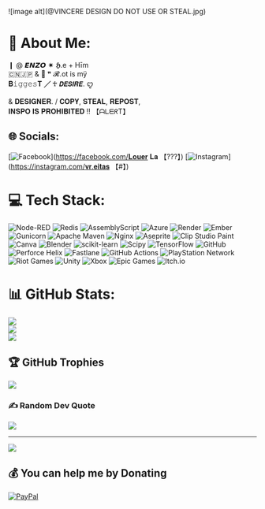 ![image alt](@VINCERE DESIGN DO NOT USE OR STEAL.jpg)
# 💫 About Me:
❙  @  𝙀𝙉𝙕𝙊  ✷ 𝕳.e + Hīm<br>🇨🇳🇯🇵  &  🥩 ❞ 𝓡.ot is mÿ <br>𝐁𝚒𝚐𝚐𝚎𝚜𝐓  ╱ ♰  𝘿𝙀𝙎𝙄𝙍𝙀. ꨄ<br><br>& 𝐃𝐄𝐒𝐈𝐆𝐍𝐄𝐑.  /  𝐂𝐎𝐏𝐘, 𝐒𝐓𝐄𝐀𝐋, 𝐑𝐄𝐏𝐎𝐒𝐓, <br>𝐈𝐍𝐒𝐏𝐎 𝐈𝐒 𝐏𝐑𝐎𝐇𝐈𝐁𝐈𝐓𝐄𝐃 !!  【ᗩᒪᗴᖇT】


## 🌐 Socials:
[![Facebook](https://img.shields.io/badge/Facebook-%231877F2.svg?logo=Facebook&logoColor=white)](https://facebook.com/𝐋𝐨𝐮𝐞𝐫 𝐋𝐚 【???】) [![Instagram](https://img.shields.io/badge/Instagram-%23E4405F.svg?logo=Instagram&logoColor=white)](https://instagram.com/𝐯𝐫.𝐞𝐢𝐭𝐚𝐬 【#】) 

# 💻 Tech Stack:
![Node-RED](https://img.shields.io/badge/Node--RED-%238F0000.svg?style=for-the-badge&logo=node-red&logoColor=white) ![Redis](https://img.shields.io/badge/redis-%23DD0031.svg?style=for-the-badge&logo=redis&logoColor=white) ![AssemblyScript](https://img.shields.io/badge/assembly%20script-%23000000.svg?style=for-the-badge&logo=assemblyscript&logoColor=white) ![Azure](https://img.shields.io/badge/azure-%230072C6.svg?style=for-the-badge&logo=microsoftazure&logoColor=white) ![Render](https://img.shields.io/badge/Render-%46E3B7.svg?style=for-the-badge&logo=render&logoColor=white) ![Ember](https://img.shields.io/badge/ember-1C1E24?style=for-the-badge&logo=ember.js&logoColor=#D04A37) ![Gunicorn](https://img.shields.io/badge/gunicorn-%298729.svg?style=for-the-badge&logo=gunicorn&logoColor=white) ![Apache Maven](https://img.shields.io/badge/Apache%20Maven-C71A36?style=for-the-badge&logo=Apache%20Maven&logoColor=white) ![Nginx](https://img.shields.io/badge/nginx-%23009639.svg?style=for-the-badge&logo=nginx&logoColor=white) ![Aseprite](https://img.shields.io/badge/Aseprite-FFFFFF?style=for-the-badge&logo=Aseprite&logoColor=#7D929E) ![Clip Studio Paint](https://img.shields.io/badge/ClipStudioPaint-%23CFD3D3.svg?style=for-the-badge&logo=ClipStudioPaint&logoColor=white) ![Canva](https://img.shields.io/badge/Canva-%2300C4CC.svg?style=for-the-badge&logo=Canva&logoColor=white) ![Blender](https://img.shields.io/badge/blender-%23F5792A.svg?style=for-the-badge&logo=blender&logoColor=white) ![scikit-learn](https://img.shields.io/badge/scikit--learn-%23F7931E.svg?style=for-the-badge&logo=scikit-learn&logoColor=white) ![Scipy](https://img.shields.io/badge/SciPy-%230C55A5.svg?style=for-the-badge&logo=scipy&logoColor=%white) ![TensorFlow](https://img.shields.io/badge/TensorFlow-%23FF6F00.svg?style=for-the-badge&logo=TensorFlow&logoColor=white) ![GitHub](https://img.shields.io/badge/github-%23121011.svg?style=for-the-badge&logo=github&logoColor=white) ![Perforce Helix](https://img.shields.io/badge/-PERFORCE%20HELIX-404040?style=for-the-badge&logo=Perforce&logoColor=white) ![Fastlane](https://img.shields.io/badge/fastlane-%2382bd4e.svg?style=for-the-badge&logo=fastlane&logoColor=black) ![GitHub Actions](https://img.shields.io/badge/github%20actions-%232671E5.svg?style=for-the-badge&logo=githubactions&logoColor=white) ![PlayStation Network](https://img.shields.io/badge/PSN-%230070D1.svg?style=for-the-badge&logo=Playstation&logoColor=white) ![Riot Games](https://img.shields.io/badge/riotgames-D32936.svg?style=for-the-badge&logo=riotgames&logoColor=white) ![Unity](https://img.shields.io/badge/unity-%23000000.svg?style=for-the-badge&logo=unity&logoColor=white) ![Xbox](https://img.shields.io/badge/xbox-%23107C10.svg?style=for-the-badge&logo=xbox&logoColor=white) ![Epic Games](https://img.shields.io/badge/epicgames-%23313131.svg?style=for-the-badge&logo=epicgames&logoColor=white) ![Itch.io](https://img.shields.io/badge/Itch-%23FF0B34.svg?style=for-the-badge&logo=Itch.io&logoColor=white)
# 📊 GitHub Stats:
![](https://github-readme-stats.vercel.app/api?username=VINC3RE&theme=darcula&hide_border=false&include_all_commits=false&count_private=false)<br/>
![](https://nirzak-streak-stats.vercel.app/?user=VINC3RE&theme=darcula&hide_border=false)<br/>
![](https://github-readme-stats.vercel.app/api/top-langs/?username=VINC3RE&theme=darcula&hide_border=false&include_all_commits=false&count_private=false&layout=compact)

## 🏆 GitHub Trophies
![](https://github-profile-trophy.vercel.app/?username=VINC3RE&theme=dracula&no-frame=false&no-bg=false&margin-w=4)

### ✍️ Random Dev Quote
![](https://quotes-github-readme.vercel.app/api?type=horizontal&theme=dark)

---
[![](https://visitcount.itsvg.in/api?id=VINC3RE&icon=7&color=5)](https://visitcount.itsvg.in)

  ## 💰 You can help me by Donating
  [![PayPal](https://img.shields.io/badge/PayPal-00457C?style=for-the-badge&logo=paypal&logoColor=white)](https://paypal.me/KangHaesol) 

  
